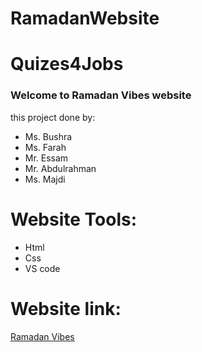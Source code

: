 # RamadanWebsite

# Quizes4Jobs
### Welcome to Ramadan Vibes website

this project done by:
+ Ms. Bushra
+ Ms. Farah
+ Mr. Essam
+ Mr. Abdulrahman
+ Ms. Majdi


# Website Tools:

+ Html
+ Css
+ VS code



# Website link:
[Ramadan Vibes](https://falmasri98.github.io/RamadanWebsite/)
